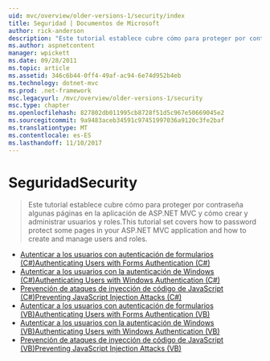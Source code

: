 ```yaml
---
uid: mvc/overview/older-versions-1/security/index
title: Seguridad | Documentos de Microsoft
author: rick-anderson
description: "Este tutorial establece cubre cómo para proteger por contraseña algunas páginas en la aplicación de ASP.NET MVC y cómo crear y administrar usuarios y roles."
ms.author: aspnetcontent
manager: wpickett
ms.date: 09/28/2011
ms.topic: article
ms.assetid: 346c6b44-0ff4-49af-ac94-6e74d952b4eb
ms.technology: dotnet-mvc
ms.prod: .net-framework
msc.legacyurl: /mvc/overview/older-versions-1/security
msc.type: chapter
ms.openlocfilehash: 827802db011995cb8728f51d5c967e50669045e2
ms.sourcegitcommit: 9a9483aceb34591c97451997036a9120c3fe2baf
ms.translationtype: MT
ms.contentlocale: es-ES
ms.lasthandoff: 11/10/2017
---
```

<a name="security"></a><span data-ttu-id="3d334-103">Seguridad</span><span class="sxs-lookup"><span data-stu-id="3d334-103">Security</span></span>
====================
> <span data-ttu-id="3d334-104">Este tutorial establece cubre cómo para proteger por contraseña algunas páginas en la aplicación de ASP.NET MVC y cómo crear y administrar usuarios y roles.</span><span class="sxs-lookup"><span data-stu-id="3d334-104">This tutorial set covers how to password protect some pages in your ASP.NET MVC application and how to create and manage users and roles.</span></span>


- [<span data-ttu-id="3d334-105">Autenticar a los usuarios con autenticación de formularios (C#)</span><span class="sxs-lookup"><span data-stu-id="3d334-105">Authenticating Users with Forms Authentication (C#)</span></span>](authenticating-users-with-forms-authentication-cs.md)
- [<span data-ttu-id="3d334-106">Autenticar a los usuarios con la autenticación de Windows (C#)</span><span class="sxs-lookup"><span data-stu-id="3d334-106">Authenticating Users with Windows Authentication (C#)</span></span>](authenticating-users-with-windows-authentication-cs.md)
- [<span data-ttu-id="3d334-107">Prevención de ataques de inyección de código de JavaScript (C#)</span><span class="sxs-lookup"><span data-stu-id="3d334-107">Preventing JavaScript Injection Attacks (C#)</span></span>](preventing-javascript-injection-attacks-cs.md)
- [<span data-ttu-id="3d334-108">Autenticar a los usuarios con autenticación de formularios (VB)</span><span class="sxs-lookup"><span data-stu-id="3d334-108">Authenticating Users with Forms Authentication (VB)</span></span>](authenticating-users-with-forms-authentication-vb.md)
- [<span data-ttu-id="3d334-109">Autenticar a los usuarios con la autenticación de Windows (VB)</span><span class="sxs-lookup"><span data-stu-id="3d334-109">Authenticating Users with Windows Authentication (VB)</span></span>](authenticating-users-with-windows-authentication-vb.md)
- [<span data-ttu-id="3d334-110">Prevención de ataques de inyección de código de JavaScript (VB)</span><span class="sxs-lookup"><span data-stu-id="3d334-110">Preventing JavaScript Injection Attacks (VB)</span></span>](preventing-javascript-injection-attacks-vb.md)
